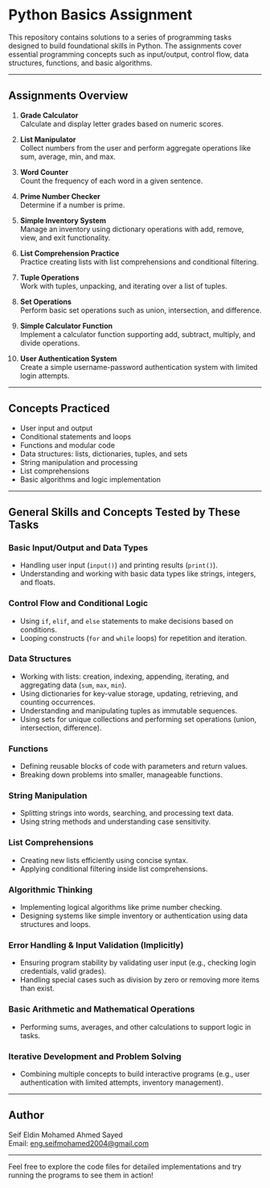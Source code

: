 # Python Basics Assignment

This repository contains solutions to a series of programming tasks designed to build foundational skills in Python. The assignments cover essential programming concepts such as input/output, control flow, data structures, functions, and basic algorithms.

---

## Assignments Overview

1. **Grade Calculator**  
   Calculate and display letter grades based on numeric scores.

2. **List Manipulator**  
   Collect numbers from the user and perform aggregate operations like sum, average, min, and max.

3. **Word Counter**  
   Count the frequency of each word in a given sentence.

4. **Prime Number Checker**  
   Determine if a number is prime.

5. **Simple Inventory System**  
   Manage an inventory using dictionary operations with add, remove, view, and exit functionality.

6. **List Comprehension Practice**  
   Practice creating lists with list comprehensions and conditional filtering.

7. **Tuple Operations**  
   Work with tuples, unpacking, and iterating over a list of tuples.

8. **Set Operations**  
   Perform basic set operations such as union, intersection, and difference.

9. **Simple Calculator Function**  
   Implement a calculator function supporting add, subtract, multiply, and divide operations.

10. **User Authentication System**  
    Create a simple username-password authentication system with limited login attempts.

---

## Concepts Practiced

- User input and output  
- Conditional statements and loops  
- Functions and modular code  
- Data structures: lists, dictionaries, tuples, and sets  
- String manipulation and processing  
- List comprehensions  
- Basic algorithms and logic implementation  

---

## General Skills and Concepts Tested by These Tasks

### Basic Input/Output and Data Types
- Handling user input (`input()`) and printing results (`print()`).  
- Understanding and working with basic data types like strings, integers, and floats.

### Control Flow and Conditional Logic
- Using `if`, `elif`, and `else` statements to make decisions based on conditions.  
- Looping constructs (`for` and `while` loops) for repetition and iteration.

### Data Structures
- Working with lists: creation, indexing, appending, iterating, and aggregating data (`sum`, `max`, `min`).  
- Using dictionaries for key-value storage, updating, retrieving, and counting occurrences.  
- Understanding and manipulating tuples as immutable sequences.  
- Using sets for unique collections and performing set operations (union, intersection, difference).

### Functions
- Defining reusable blocks of code with parameters and return values.  
- Breaking down problems into smaller, manageable functions.

### String Manipulation
- Splitting strings into words, searching, and processing text data.  
- Using string methods and understanding case sensitivity.

### List Comprehensions
- Creating new lists efficiently using concise syntax.  
- Applying conditional filtering inside list comprehensions.

### Algorithmic Thinking
- Implementing logical algorithms like prime number checking.  
- Designing systems like simple inventory or authentication using data structures and loops.

### Error Handling & Input Validation (Implicitly)
- Ensuring program stability by validating user input (e.g., checking login credentials, valid grades).  
- Handling special cases such as division by zero or removing more items than exist.

### Basic Arithmetic and Mathematical Operations
- Performing sums, averages, and other calculations to support logic in tasks.

### Iterative Development and Problem Solving
- Combining multiple concepts to build interactive programs (e.g., user authentication with limited attempts, inventory management).

---

## Author

Seif Eldin Mohamed Ahmed Sayed  
Email: eng.seifmohamed2004@gmail.com

---

Feel free to explore the code files for detailed implementations and try running the programs to see them in action!
